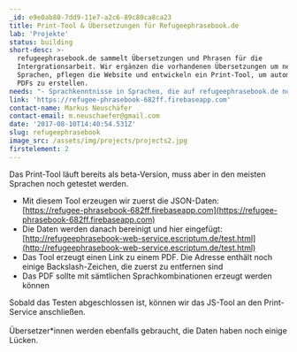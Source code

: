 ```yaml
---
_id: e9e0ab80-7dd9-11e7-a2c6-89c80ca8ca23
title: Print-Tool & Übersetzungen für Refugeephrasebook.de
lab: 'Projekte'
status: building
short-desc: >-
  refugeephrasebook.de sammelt Übersetzungen und Phrasen für die
  Intergrationsarbeit. Wir ergänzen die vorhandenen Übersetzungen um neue
  Sprachen, pflegen die Website und entwickeln ein Print-Tool, um automatisiert
  PDFs zu erstellen.
needs: "- Sprachkenntnisse in Sprachen, die auf refugeephrasebook.de noch fehlen\r\n- Kenntnisse und Kontakte in der Integrationsarbeit\r\n- Webentwicklung (JS)\r\n- Interesse, neue Print-Versionen zu entwickeln"
link: 'https://refugee-phrasebook-682ff.firebaseapp.com'
contact-name: Markus Neuschäfer
contact-email: m.neuschaefer@gmail.com
date: '2017-08-10T14:40:54.531Z'
slug: refugeephrasebook
image_src: /assets/img/projects/projects2.jpg
firstelement: 2
---
```


Das Print-Tool läuft bereits als beta-Version, muss aber in den meisten Sprachen noch getestet werden. <br>

- Mit diesem Tool erzeugen wir zuerst die JSON-Daten:<br>[https://refugee-phrasebook-682ff.firebaseapp.com](https://refugee-phrasebook-682ff.firebaseapp.com) <br>
- Die Daten werden danach bereinigt und hier eingefügt:<br>[http://refugeephrasebook-web-service.escriptum.de/test.html](http://refugeephrasebook-web-service.escriptum.de/test.html)
- Das Tool erzeugt einen Link zu einem PDF. Die Adresse enthält noch einige Backslash-Zeichen, die zuerst zu entfernen sind
- Das PDF sollte mit sämtlichen Sprachkombinationen erzeugt werden können

Sobald das Testen abgeschlossen ist, können wir das JS-Tool an den Print-Service anschließen.
<br>
<br>
Übersetzer*innen werden ebenfalls gebraucht, die Daten haben noch einige Lücken.
